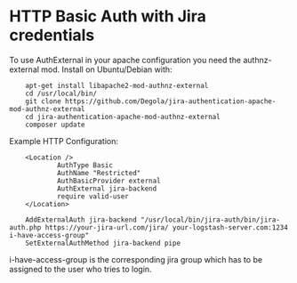 # HTTP Basic Auth with Jira credentials

To use AuthExternal in your apache configuration you need the authnz-external mod. Install on Ubuntu/Debian with:
        
        apt-get install libapache2-mod-authnz-external
        cd /usr/local/bin/
        git clone https://github.com/Degola/jira-authentication-apache-mod-authnz-external
        cd jira-authentication-apache-mod-authnz-external
        composer update

Example HTTP Configuration:

        <Location />
                AuthType Basic
                AuthName "Restricted"
                AuthBasicProvider external
                AuthExternal jira-backend
                require valid-user
        </Location>

        AddExternalAuth jira-backend "/usr/local/bin/jira-auth/bin/jira-auth.php https://your-jira-url.com/jira/ your-logstash-server.com:1234 i-have-access-group"
        SetExternalAuthMethod jira-backend pipe

i-have-access-group is the corresponding jira group which has to be assigned to the user who tries to login.
